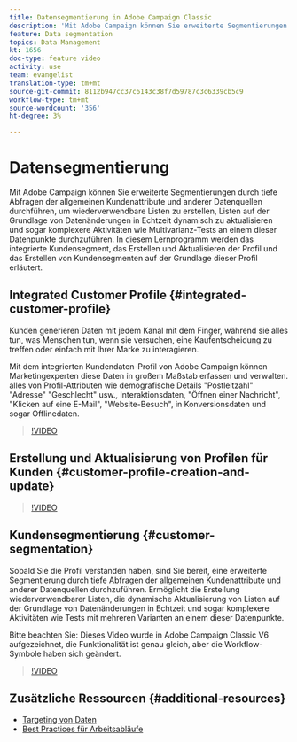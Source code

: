 ```yaml
---
title: Datensegmentierung in Adobe Campaign Classic
description: 'Mit Adobe Campaign können Sie erweiterte Segmentierungen durch tiefe Abfragen der allgemeinen Kundenattribute und anderer Datenquellen durchführen, um wiederverwendbare Listen zu erstellen, Listen auf der Grundlage von Datenänderungen in Echtzeit dynamisch zu aktualisieren und sogar komplexere Aktivitäten wie Multivarianz-Tests an einem dieser Datenpunkte durchzuführen. In diesem Lernprogramm werden das integrierte Kundensegment, das Erstellen und Aktualisieren der Profil und das Erstellen von Kundensegmenten auf der Grundlage dieser Profil erläutert. '
feature: Data segmentation
topics: Data Management
kt: 1656
doc-type: feature video
activity: use
team: evangelist
translation-type: tm+mt
source-git-commit: 8112b947cc37c6143c38f7d59787c3c6339cb5c9
workflow-type: tm+mt
source-wordcount: '356'
ht-degree: 3%

---
```



# Datensegmentierung

Mit Adobe Campaign können Sie erweiterte Segmentierungen durch tiefe Abfragen der allgemeinen Kundenattribute und anderer Datenquellen durchführen, um wiederverwendbare Listen zu erstellen, Listen auf der Grundlage von Datenänderungen in Echtzeit dynamisch zu aktualisieren und sogar komplexere Aktivitäten wie Multivarianz-Tests an einem dieser Datenpunkte durchzuführen. In diesem Lernprogramm werden das integrierte Kundensegment, das Erstellen und Aktualisieren der Profil und das Erstellen von Kundensegmenten auf der Grundlage dieser Profil erläutert.

## Integrated Customer Profile {#integrated-customer-profile}

Kunden generieren Daten mit jedem Kanal mit dem Finger, während sie alles tun, was Menschen tun, wenn sie versuchen, eine Kaufentscheidung zu treffen oder einfach mit Ihrer Marke zu interagieren.

Mit dem integrierten Kundendaten-Profil von Adobe Campaign können Marketingexperten diese Daten in großem Maßstab erfassen und verwalten. alles von Profil-Attributen wie demografische Details &quot;Postleitzahl&quot; &quot;Adresse&quot; &quot;Geschlecht&quot; usw., Interaktionsdaten, &quot;Öffnen einer Nachricht&quot;, &quot;Klicken auf eine E-Mail&quot;, &quot;Website-Besuch&quot;, in Konversionsdaten und sogar Offlinedaten.

>[!VIDEO](https://video.tv.adobe.com/v/23629?quality=12)

## Erstellung und Aktualisierung von Profilen für Kunden {#customer-profile-creation-and-update}

>[!VIDEO](https://video.tv.adobe.com/v/23632?quality=12)

## Kundensegmentierung  {#customer-segmentation}

Sobald Sie die Profil verstanden haben, sind Sie bereit, eine erweiterte Segmentierung durch tiefe Abfragen der allgemeinen Kundenattribute und anderer Datenquellen durchzuführen. Ermöglicht die Erstellung wiederverwendbarer Listen, die dynamische Aktualisierung von Listen auf der Grundlage von Datenänderungen in Echtzeit und sogar komplexere Aktivitäten wie Tests mit mehreren Varianten an einem dieser Datenpunkte.

Bitte beachten Sie: Dieses Video wurde in Adobe Campaign Classic V6 aufgezeichnet, die Funktionalität ist genau gleich, aber die Workflow-Symbole haben sich geändert.

>[!VIDEO](https://video.tv.adobe.com/v/23635?quality=12)

## Zusätzliche Ressourcen {#additional-resources}

* [Targeting von Daten](https://docs.adobe.com/content/help/en/campaign-classic/using/automating-with-workflows/general-operation/targeting-data.html)
* [Best Practices für Arbeitsabläufe](https://docs.adobe.com/content/help/de-DE/campaign-classic/using/automating-with-workflows/general-operation/workflow-best-practices.html)
